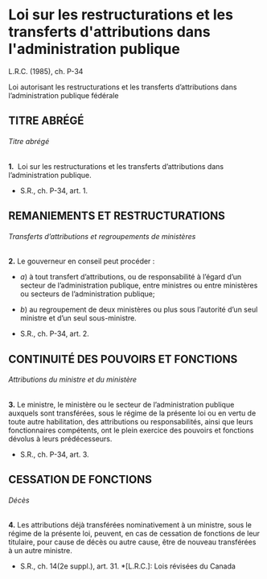 # Loi sur les restructurations et les transferts d'attributions dans l'administration publique

L.R.C. (1985), ch. P-34

Loi autorisant les restructurations et les transferts d’attributions dans l’administration publique fédérale

## TITRE ABRÉGÉ

###### Titre abrégé

**1.**  Loi sur les restructurations et les transferts d’attributions dans l’administration publique.

  * S.R., ch. P-34, art. 1.

## REMANIEMENTS ET RESTRUCTURATIONS

###### Transferts d’attributions et regroupements de ministères

**2.** Le gouverneur en conseil peut procéder :

  * _a_) à tout transfert d’attributions, ou de responsabilité à l’égard d’un secteur de l’administration publique, entre ministres ou entre ministères ou secteurs de l’administration publique;

  * _b_) au regroupement de deux ministères ou plus sous l’autorité d’un seul ministre et d’un seul sous-ministre.

  * S.R., ch. P-34, art. 2.

## CONTINUITÉ DES POUVOIRS ET FONCTIONS

###### Attributions du ministre et du ministère

**3.** Le ministre, le ministère ou le secteur de l’administration publique auxquels sont transférées, sous le régime de la présente loi ou en vertu de toute autre habilitation, des attributions ou responsabilités, ainsi que leurs fonctionnaires compétents, ont le plein exercice des pouvoirs et fonctions dévolus à leurs prédécesseurs.

  * S.R., ch. P-34, art. 3.

## CESSATION DE FONCTIONS

###### Décès

**4.** Les attributions déjà transférées nominativement à un ministre, sous le régime de la présente loi, peuvent, en cas de cessation de fonctions de leur titulaire, pour cause de décès ou autre cause, être de nouveau transférées à un autre ministre.

  * S.R., ch. 14(2e suppl.), art. 31.
  *[L.R.C.]: Lois révisées du Canada
